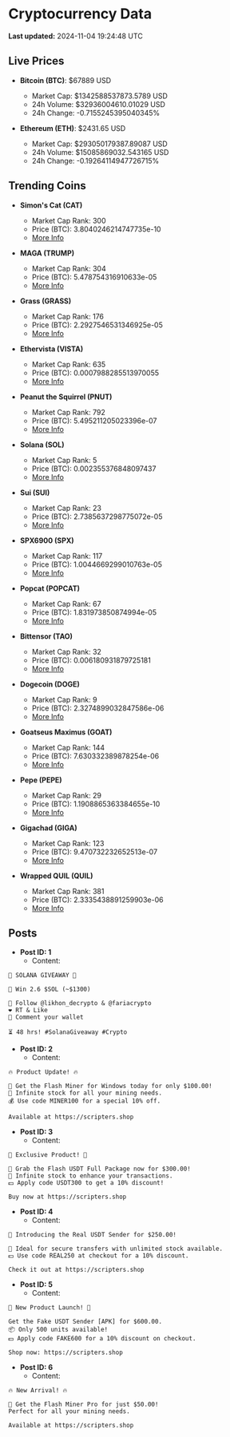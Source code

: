 # Cryptocurrency Data

**Last updated:** 2024-11-04 19:24:48 UTC

## Live Prices
- **Bitcoin (BTC)**: $67889 USD
  - Market Cap: $1342588537873.5789 USD
  - 24h Volume: $32936004610.01029 USD
  - 24h Change: -0.7155245395040345%

- **Ethereum (ETH)**: $2431.65 USD
  - Market Cap: $293050179387.89087 USD
  - 24h Volume: $15085869032.543165 USD
  - 24h Change: -0.19264114947726715%

## Trending Coins
- **Simon's Cat (CAT)**
  - Market Cap Rank: 300
  - Price (BTC): 3.8040246214747735e-10
  - [More Info](https://www.coingecko.com/en/coins/simons-cat)

- **MAGA (TRUMP)**
  - Market Cap Rank: 304
  - Price (BTC): 5.478754316910633e-05
  - [More Info](https://www.coingecko.com/en/coins/maga)

- **Grass (GRASS)**
  - Market Cap Rank: 176
  - Price (BTC): 2.2927546531346925e-05
  - [More Info](https://www.coingecko.com/en/coins/grass)

- **Ethervista (VISTA)**
  - Market Cap Rank: 635
  - Price (BTC): 0.0007988285513970055
  - [More Info](https://www.coingecko.com/en/coins/ethervista)

- **Peanut the Squirrel (PNUT)**
  - Market Cap Rank: 792
  - Price (BTC): 5.495211205023396e-07
  - [More Info](https://www.coingecko.com/en/coins/peanut-the-squirrel)

- **Solana (SOL)**
  - Market Cap Rank: 5
  - Price (BTC): 0.002355376848097437
  - [More Info](https://www.coingecko.com/en/coins/solana)

- **Sui (SUI)**
  - Market Cap Rank: 23
  - Price (BTC): 2.7385637298775072e-05
  - [More Info](https://www.coingecko.com/en/coins/sui)

- **SPX6900 (SPX)**
  - Market Cap Rank: 117
  - Price (BTC): 1.0044669299010763e-05
  - [More Info](https://www.coingecko.com/en/coins/spx6900)

- **Popcat (POPCAT)**
  - Market Cap Rank: 67
  - Price (BTC): 1.831973850874994e-05
  - [More Info](https://www.coingecko.com/en/coins/popcat)

- **Bittensor (TAO)**
  - Market Cap Rank: 32
  - Price (BTC): 0.006180931879725181
  - [More Info](https://www.coingecko.com/en/coins/bittensor)

- **Dogecoin (DOGE)**
  - Market Cap Rank: 9
  - Price (BTC): 2.3274899032847586e-06
  - [More Info](https://www.coingecko.com/en/coins/dogecoin)

- **Goatseus Maximus (GOAT)**
  - Market Cap Rank: 144
  - Price (BTC): 7.630332389878254e-06
  - [More Info](https://www.coingecko.com/en/coins/goatseus-maximus)

- **Pepe (PEPE)**
  - Market Cap Rank: 29
  - Price (BTC): 1.1908865363384655e-10
  - [More Info](https://www.coingecko.com/en/coins/pepe)

- **Gigachad (GIGA)**
  - Market Cap Rank: 123
  - Price (BTC): 9.470732232652513e-07
  - [More Info](https://www.coingecko.com/en/coins/gigachad-2)

- **Wrapped QUIL (QUIL)**
  - Market Cap Rank: 381
  - Price (BTC): 2.3335438891259903e-06
  - [More Info](https://www.coingecko.com/en/coins/wrapped-quil)

## Posts
- **Post ID: 1**
  - Content:
```
🚀 SOLANA GIVEAWAY 🚀

🎁 Win 2.6 $SOL (~$1300)

🤝 Follow @likhon_decrypto & @fariacrypto
❤️ RT & Like
💬 Comment your wallet

⏳ 48 hrs! #SolanaGiveaway #Crypto
```

- **Post ID: 2**
  - Content:
```
🔥 Product Update! 🔥

🚀 Get the Flash Miner for Windows today for only $100.00!
🔋 Infinite stock for all your mining needs.
💰 Use code MINER100 for a special 10% off.

Available at https://scripters.shop
```

- **Post ID: 3**
  - Content:
```
🎁 Exclusive Product! 🎁

💸 Grab the Flash USDT Full Package now for $300.00!
🎉 Infinite stock to enhance your transactions.
💵 Apply code USDT300 to get a 10% discount!

Buy now at https://scripters.shop
```

- **Post ID: 4**
  - Content:
```
💎 Introducing the Real USDT Sender for $250.00!

💼 Ideal for secure transfers with unlimited stock available.
💵 Use code REAL250 at checkout for a 10% discount.

Check it out at https://scripters.shop
```

- **Post ID: 5**
  - Content:
```
🚀 New Product Launch! 🚀

Get the Fake USDT Sender [APK] for $600.00.
📦 Only 500 units available!
💵 Apply code FAKE600 for a 10% discount on checkout.

Shop now: https://scripters.shop
```

- **Post ID: 6**
  - Content:
```
🔥 New Arrival! 🔥

💸 Get the Flash Miner Pro for just $50.00!
Perfect for all your mining needs.

Available at https://scripters.shop
```

